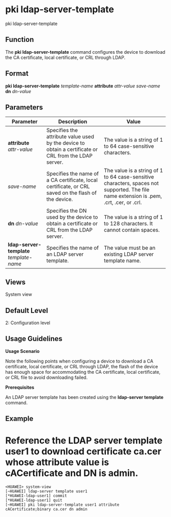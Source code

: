 pki ldap-server-template
========================

pki ldap-server-template

Function
--------



The **pki ldap-server-template** command configures the device to download the CA certificate, local certificate, or CRL through LDAP.




Format
------

**pki ldap-server-template** *template-name* **attribute** *attr-value* *save-name* **dn** *dn-value*


Parameters
----------

| Parameter | Description | Value |
| --- | --- | --- |
| **attribute** *attr-value* | Specifies the attribute value used by the device to obtain a certificate or CRL from the LDAP server. | The value is a string of 1 to 64 case-sensitive characters. |
| *save-name* | Specifies the name of a CA certificate, local certificate, or CRL saved on the flash of the device. | The value is a string of 1 to 64 case-sensitive characters, spaces not supported. The file name extension is .pem, .crt, .cer, or .crl. |
| **dn** *dn-value* | Specifies the DN used by the device to obtain a certificate or CRL from the LDAP server. | The value is a string of 1 to 128 characters. It cannot contain spaces. |
| **ldap-server-template** *template-name* | Specifies the name of an LDAP server template. | The value must be an existing LDAP server template name. |



Views
-----

System view


Default Level
-------------

2: Configuration level


Usage Guidelines
----------------

**Usage Scenario**

Note the following points when configuring a device to download a CA certificate, local certificate, or CRL through LDAP, the flash of the device has enough space for accommodating the CA certificate, local certificate, or CRL file to avoid downloading failed.

**Prerequisites**

An LDAP server template has been created using the **ldap-server template** command.


Example
-------

# Reference the LDAP server template user1 to download certificate ca.cer whose attribute value is cACertificate and DN is admin.
```
<HUAWEI> system-view
[~HUAWEI] ldap-server template user1
[*HUAWEI-ldap-user1] commit
[*HUAWEI-ldap-user1] quit
[~HUAWEI] pki ldap-server-template user1 attribute cACertificate;binary ca.cer dn admin

```
